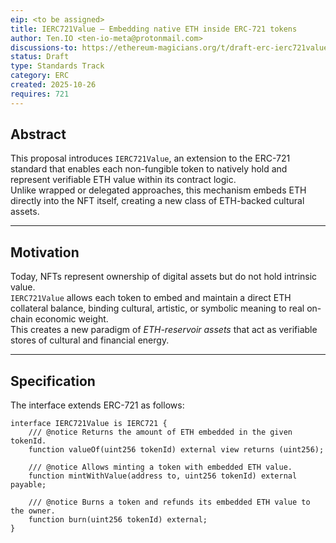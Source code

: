 ```yaml
---
eip: <to be assigned>
title: IERC721Value — Embedding native ETH inside ERC-721 tokens
author: Ten.IO <ten-io-meta@protonmail.com>
discussions-to: https://ethereum-magicians.org/t/draft-erc-ierc721value-embedding-native-eth-inside-erc-721-tokens/25979
status: Draft
type: Standards Track
category: ERC
created: 2025-10-26
requires: 721
---
```


## Abstract

This proposal introduces `IERC721Value`, an extension to the ERC-721 standard that enables each non-fungible token to natively hold and represent verifiable ETH value within its contract logic.  
Unlike wrapped or delegated approaches, this mechanism embeds ETH directly into the NFT itself, creating a new class of ETH-backed cultural assets.

---

## Motivation

Today, NFTs represent ownership of digital assets but do not hold intrinsic value.  
`IERC721Value` allows each token to embed and maintain a direct ETH collateral balance, binding cultural, artistic, or symbolic meaning to real on-chain economic weight.  
This creates a new paradigm of *ETH-reservoir assets* that act as verifiable stores of cultural and financial energy.

---

## Specification

The interface extends ERC-721 as follows:

```solidity
interface IERC721Value is IERC721 {
    /// @notice Returns the amount of ETH embedded in the given tokenId.
    function valueOf(uint256 tokenId) external view returns (uint256);

    /// @notice Allows minting a token with embedded ETH value.
    function mintWithValue(address to, uint256 tokenId) external payable;

    /// @notice Burns a token and refunds its embedded ETH value to the owner.
    function burn(uint256 tokenId) external;
}
